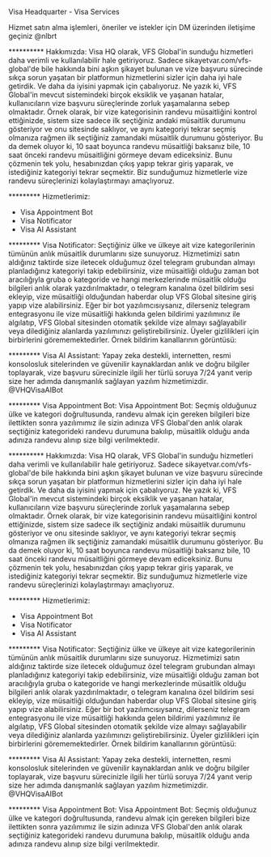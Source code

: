 Visa Headquarter - Visa Services

Hizmet satın alma işlemleri, öneriler ve istekler için DM üzerinden iletişime geçiniz
@nlbrt

********** Hakkımızda:
Visa HQ olarak, VFS Global'in sunduğu hizmetleri daha verimli ve kullanılabilir hale getiriyoruz. 
Sadece sikayetvar.com/vfs-global'de bile hakkında bini aşkın şikayet bulunan ve vize başvuru sürecinde sıkça sorun yaşatan bir platformun hizmetlerini sizler için daha iyi hale getirdik. 
Ve daha da iyisini yapmak için çabalıyoruz. Ne yazık ki, VFS Global'in mevcut sistemindeki birçok eksiklik ve yaşanan hatalar, kullanıcıların vize başvuru süreçlerinde zorluk yaşamalarına sebep olmaktadır. 
Örnek olarak, bir vize kategorisinin randevu müsaitliğini kontrol ettiğinizde, sistem size sadece ilk seçtiğiniz andaki müsaitlik durumunu gösteriyor ve onu sitesinde saklıyor, 
ve aynı kategoriyi tekrar seçmiş olmanıza rağmen ilk seçtiğiniz zamandaki müsaitlik durumunu gösteriyor. Bu da demek oluyor ki, 10 saat boyunca randevu müsaitliği baksanız bile, 
10 saat önceki randevu müsaitliğini görmeye devam ediceksiniz. Bunu çözmenin tek yolu, hesabınızdan çıkış yapıp tekrar giriş yaparak,
ve istediğiniz kategoriyi tekrar seçmektir. Biz sunduğumuz hizmetlerle vize randevu süreçlerinizi kolaylaştırmayı amaçlıyoruz.


********* Hizmetlerimiz:
- Visa Appointment Bot
- Visa Notificator
- Visa AI Assistant



********* Visa Notificator: 
Seçtiğiniz ülke ve ülkeye ait vize kategorilerinin tümünün anlık müsaitlik durumlarını size sunuyoruz. 
Hizmetimizi satın aldığınız taktirde size iletecek olduğumuz özel telegram grubundan almayı planladığınız kategoriyi takip edebilirsiniz, 
vize müsaitliği olduğu zaman bot aracılığıyla gruba o kategoride ve hangi merkezlerinde müsaitlik olduğu bilgileri anlık olarak yazdırılmaktadır, o telegram kanalına özel bildirim sesi ekleyip, 
vize müsaitliği olduğundan haberdar olup VFS Global sitesine giriş yapıp vize alabilirsiniz. Eğer bir bot yazılımcısıysanız, 
dilerseniz telegram entegrasyonu ile vize müsaitliği hakkında gelen bildirimi yazılımınız ile algılatıp, 
VFS Global sitesinden otomatik şekilde vize almayı sağlayabilir veya dilediğiniz alanlarda yazılımınızı geliştirebilirsiniz. Üyeler gizlilikleri için birbirlerini görememektedirler.
Örnek bildirim kanallarının görüntüsü:


********* Visa AI Assistant:
Yapay zeka destekli, internetten, resmi konsolosluk sitelerinden ve güvenilir kaynaklardan anlık ve doğru bilgiler toplayarak, 
vize başvuru sürecinizle ilgili her türlü soruya 7/24 yanıt verip size her adımda danışmanlık sağlayan yazılım hizmetimizdir. @VHQVisaAIBot


********* Visa Appointment Bot:
Visa Appointment Bot: 
Seçmiş olduğunuz ülke ve kategori doğrultusunda, randevu almak için gereken bilgileri bize ilettikten sonra yazılımımız ile sizin adınıza VFS Global'den anlık olarak seçtiğiniz kategorideki 
randevu durumuna bakılıp,  müsaitlik olduğu anda adınıza randevu alınıp size bilgi verilmektedir.



********** Hakkımızda:
Visa HQ olarak, VFS Global'in sunduğu hizmetleri daha verimli ve kullanılabilir hale getiriyoruz. 
Sadece sikayetvar.com/vfs-global'de bile hakkında bini aşkın şikayet bulunan ve vize başvuru sürecinde sıkça sorun yaşatan bir platformun hizmetlerini sizler için daha iyi hale getirdik. 
Ve daha da iyisini yapmak için çabalıyoruz. Ne yazık ki, VFS Global'in mevcut sistemindeki birçok eksiklik ve yaşanan hatalar, kullanıcıların vize başvuru süreçlerinde zorluk yaşamalarına sebep olmaktadır. 
Örnek olarak, bir vize kategorisinin randevu müsaitliğini kontrol ettiğinizde, sistem size sadece ilk seçtiğiniz andaki müsaitlik durumunu gösteriyor ve onu sitesinde saklıyor, 
ve aynı kategoriyi tekrar seçmiş olmanıza rağmen ilk seçtiğiniz zamandaki müsaitlik durumunu gösteriyor. Bu da demek oluyor ki, 10 saat boyunca randevu müsaitliği baksanız bile, 
10 saat önceki randevu müsaitliğini görmeye devam ediceksiniz. Bunu çözmenin tek yolu, hesabınızdan çıkış yapıp tekrar giriş yaparak,
ve istediğiniz kategoriyi tekrar seçmektir. Biz sunduğumuz hizmetlerle vize randevu süreçlerinizi kolaylaştırmayı amaçlıyoruz.


********* Hizmetlerimiz:
- Visa Appointment Bot
- Visa Notificator
- Visa AI Assistant



********* Visa Notificator: 
Seçtiğiniz ülke ve ülkeye ait vize kategorilerinin tümünün anlık müsaitlik durumlarını size sunuyoruz. 
Hizmetimizi satın aldığınız taktirde size iletecek olduğumuz özel telegram grubundan almayı planladığınız kategoriyi takip edebilirsiniz, 
vize müsaitliği olduğu zaman bot aracılığıyla gruba o kategoride ve hangi merkezlerinde müsaitlik olduğu bilgileri anlık olarak yazdırılmaktadır, o telegram kanalına özel bildirim sesi ekleyip, 
vize müsaitliği olduğundan haberdar olup VFS Global sitesine giriş yapıp vize alabilirsiniz. Eğer bir bot yazılımcısıysanız, 
dilerseniz telegram entegrasyonu ile vize müsaitliği hakkında gelen bildirimi yazılımınız ile algılatıp, 
VFS Global sitesinden otomatik şekilde vize almayı sağlayabilir veya dilediğiniz alanlarda yazılımınızı geliştirebilirsiniz. Üyeler gizlilikleri için birbirlerini görememektedirler.
Örnek bildirim kanallarının görüntüsü:


********* Visa AI Assistant:
Yapay zeka destekli, internetten, resmi konsolosluk sitelerinden ve güvenilir kaynaklardan anlık ve doğru bilgiler toplayarak, 
vize başvuru sürecinizle ilgili her türlü soruya 7/24 yanıt verip size her adımda danışmanlık sağlayan yazılım hizmetimizdir. @VHQVisaAIBot


********* Visa Appointment Bot:
Visa Appointment Bot: 
Seçmiş olduğunuz ülke ve kategori doğrultusunda, randevu almak için gereken bilgileri bize ilettikten sonra yazılımımız ile sizin adınıza VFS Global'den anlık olarak seçtiğiniz kategorideki 
randevu durumuna bakılıp,  müsaitlik olduğu anda adınıza randevu alınıp size bilgi verilmektedir.
